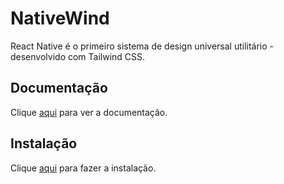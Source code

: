 # NativeWind

React Native é o primeiro sistema de design universal utilitário - desenvolvido com Tailwind CSS.

## Documentação

Clique [aqui](https://github.com/nativewind/nativewind) para ver a documentação.

## Instalação

Clique [aqui](https://www.npmjs.com/package/nativewind) para fazer a instalação.